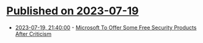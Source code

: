 # [Published on 2023-07-19](index.md)

* [2023-07-19, 21:40:00](https://it.slashdot.org/story/23/07/19/203211/microsoft-to-offer-some-free-security-products-after-criticism?utm_source=rss1.0mainlinkanon&utm_medium=feed) - [Microsoft To Offer Some Free Security Products After Criticism](https://it.slashdot.org/story/23/07/19/203211/microsoft-to-offer-some-free-security-products-after-criticism?utm_source=rss1.0mainlinkanon&utm_medium=feed)
